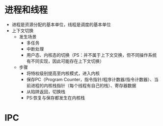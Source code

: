# 进程和线程
  - 进程是资源分配的基本单位，线程是调度的基本单位
  - 上下文切换
    - 发生场景
      - 多任务
      - 中断处理
      - 用户态、内核态的切换（PS：并不属于上下文交换，但不同操作系统有不同实现，因此可能存在上下文切换）
    - 步骤
      - 将特权级别提高至内核模式，进入内核
      - 保存PC（Program Counter，指令指针/程序计数器/指令计数器）、当前进程的内核栈指针（每个线程有自己的栈）、寄存器数据
      - 从陷阱返回，切换栈
      - PS:恢复与保存都发生在内核栈
# IPC

